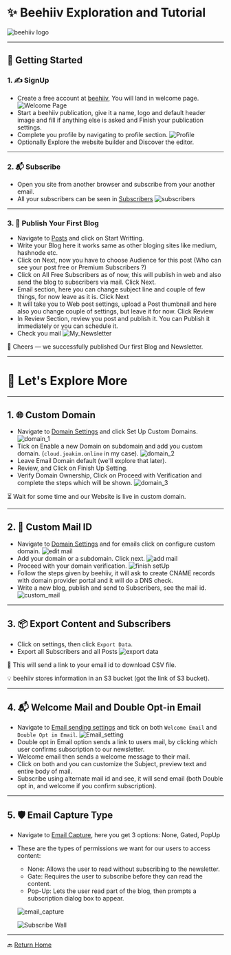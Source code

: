 # ✨ Beehiiv Exploration and Tutorial

![beehiiv logo](https://media.beehiiv.com/cdn-cgi/image/fit=scale-down,format=auto,onerror=redirect,quality=80/uploads/asset/file/f8db2ae1-d2d5-4da4-8eb0-45bc46c35868/Content_Break.png)

---

## 🚀 Getting Started 

### 1. ✍️ SignUp
- Create a free account at [beehiiv](https://www.beehiiv.com), You will land in welcome page.
    ![Welcome Page](./images/welcome_page.png)
- Start a beehiiv publication, give it a name, logo and default header image and fill if anything else is asked and Finish your publication settings.
- Complete you profile by navigating to profile section.
    ![Profile](./images/My_Profile.png)
- Optionally Explore the website builder and Discover the editor.

---

### 2. 📬 Subscribe
- Open you site from another browser and subscribe from your another email.
- All your subscribers can be seen in [Subscribers](https://app.beehiiv.com/subscribers)
    ![subscribers](./images/Subscribers_list.png)

---

### 3. 📝 Publish Your First Blog 
- Navigate to [Posts](https://app.beehiiv.com/posts) and click on Start Writting.
- Write your Blog here it works same as other bloging sites like medium, hashnode etc.
- Click on Next, now you have to choose Audience for this post (Who can see your post free or Premium Subscribers ?)
- Click on All Free Subscribers as of now, this will publish in web and also send the blog to subscribers via mail. Click Next.
- Email section, here you can change subject line and couple of few things, for now leave as it is. Click Next
- It will take you to Web post settings, upload a Post thumbnail and here also you change couple of settings, but leave it for now. Click Review
- In Review Section, review you post and publish it.
  You can Publish it immediately or you can schedule it.
- Check you mail
    ![My_Newsletter](./images/Newsletter.png)

🥂 Cheers — we successfully published Our first Blog and Newsletter.

---

# 🎯 Let's Explore More

---

## 1. 🌐 Custom Domain
- Navigate to [Domain Settings](https://app.beehiiv.com/settings/publication/domain) and click Set Up Custom Domains.
    ![domain_1](./images/domain_1.png)
- Tick on Enable a new Domain on subdomain and add you custom domain. (`cloud.joakim.online` in my case).
    ![domain_2](./images/domain_2.png)
- Leave Email Domain default (we'll explore that later).
- Review, and Click on Finish Up Setting.
- Verify Domain Ownership, Click on Proceed with Verification and complete the steps which will be shown.
    ![domain_3](./images/domain_3.png)

⏳ Wait for some time and our Website is live in custom domain.

---

## 2. 📧 Custom Mail ID 
- Navigate to [Domain Settings](https://app.beehiiv.com/settings/publication/domain) and for emails click on configure custom domain.
    ![edit mail](./images/mail_configure.png)
- Add your domain or a subdomain. Click next.
    ![add mail](./images/mail_domain.png)
- Proceed with your domain verification.
    ![finish setUp](./images/mail_dns.png)
- Follow the steps given by beehiiv, it will ask to create CNAME records with domain provider portal and it will do a DNS check.
- Write a new blog, publish and send to Subscribers, see the mail id.
    ![custom_mail](./images/custom_mail.png)

---

## 3. 📦 Export Content and Subscribers
- Click on settings, then click `Export Data`.
- Export all Subscribers and all Posts
    ![export data](./images/export_beehiiv.png)

📩 This will send a link to your email id to download CSV file.

💡 beehiiv stores information in an S3 bucket (got the link of S3 bucket).

---

## 4. 📬 Welcome Mail and Double Opt-in Email
- Navigate to [Email sending settings](https://app.beehiiv.com/settings/publication/emails) and tick on both `Welcome Email` and `Double Opt in Email`.
    ![Email_setting](./images/email_Setting.png)
- Double opt in Email option sends a link to users mail, by clicking which user confirms subscription to our newsletter.
- Welcome email then sends a welcome message to their mail.
- Click on both and you can customize the Subject, preview text and entire body of mail.
- Subscribe using alternate mail id and see, it will send email (both Double opt in, and welcome if you confirm subscription).

---

## 5. 🛡️ Email Capture Type
- Navigate to [Email Capture](https://app.beehiiv.com/website_builder/settings/email_capture), here you get 3 options: None, Gated, PopUp
- These are the types of permissions we want for our users to access content:
    - None: Allows the user to read without subscribing to the newsletter.
    - Gate: Requires the user to subscribe before they can read the content.
    - Pop-Up: Lets the user read part of the blog, then prompts a subscription dialog box to appear.

    ![email_capture](./images/email_capture.png)

    ![Subscribe Wall](./images/subscribe_wall.png)

---

🔙 [Return Home](README.md)
